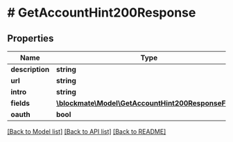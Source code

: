 # # GetAccountHint200Response

## Properties

Name | Type | Description | Notes
------------ | ------------- | ------------- | -------------
**description** | **string** |  |
**url** | **string** |  |
**intro** | **string** |  |
**fields** | [**\blockmate\Model\GetAccountHint200ResponseFields**](GetAccountHint200ResponseFields.md) |  |
**oauth** | **bool** |  |

[[Back to Model list]](../../README.md#models) [[Back to API list]](../../README.md#endpoints) [[Back to README]](../../README.md)
